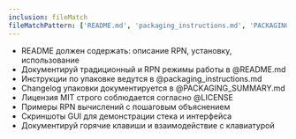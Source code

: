 ```yaml
---
inclusion: fileMatch
fileMatchPattern: ['README.md', 'packaging_instructions.md', 'PACKAGING_SUMMARY.md', 'LICENSE']
---
```


- README должен содержать: описание RPN, установку, использование
- Документируй традиционный и RPN режимы работы в @README.md
- Инструкции по упаковке ведутся в @packaging_instructions.md
- Changelog упаковки документируется в @PACKAGING_SUMMARY.md
- Лицензия MIT строго соблюдается согласно @LICENSE
- Примеры RPN вычислений с пошаговым объяснением
- Скриншоты GUI для демонстрации стека и интерфейса
- Документируй горячие клавиши и взаимодействие с клавиатурой
